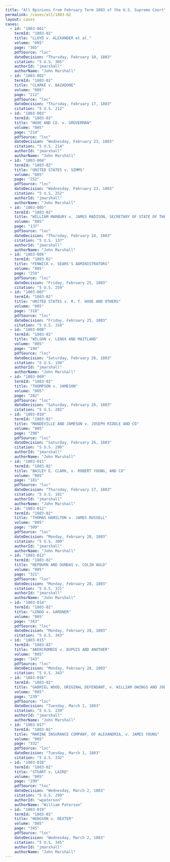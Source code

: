 ```yaml
---
title: "All Opinions from February Term 1803 of the U.S. Supreme Court"
permalink: /cases/all/1803-02
layout: cases
cases:
  - id: "1803-001"
    termId: "1803-02"
    title: "LLOYD v. ALEXANDER et al."
    volume: "005"
    page: "365"
    pdfSource: "loc"
    dateDecision: "Thursday, February 10, 1803"
    citation: "5 U.S. 365"
    authorId: "jmarshall"
    authorName: "John Marshall"
  - id: "1803-002"
    termId: "1803-02"
    title: "CLARKE v. BAZADONE"
    volume: "005"
    page: "212"
    pdfSource: "loc"
    dateDecision: "Thursday, February 17, 1803"
    citation: "5 U.S. 212"
  - id: "1803-003"
    termId: "1803-02"
    title: "HOOE AND CO. v. GROVERMAN"
    volume: "005"
    page: "214"
    pdfSource: "loc"
    dateDecision: "Wednesday, February 23, 1803"
    citation: "5 U.S. 214"
    authorId: "jmarshall"
    authorName: "John Marshall"
  - id: "1803-004"
    termId: "1803-02"
    title: "UNITED STATES v. SIMMS"
    volume: "005"
    page: "252"
    pdfSource: "loc"
    dateDecision: "Wednesday, February 23, 1803"
    citation: "5 U.S. 252"
    authorId: "jmarshall"
    authorName: "John Marshall"
  - id: "1803-005"
    termId: "1803-02"
    title: "WILLIAM MARBURY v. JAMES MADISON, SECRETARY OF STATE OF THE UNITED STATES"
    volume: "005"
    page: "137"
    pdfSource: "loc"
    dateDecision: "Thursday, February 24, 1803"
    citation: "5 U.S. 137"
    authorId: "jmarshall"
    authorName: "John Marshall"
  - id: "1803-006"
    termId: "1803-02"
    title: "FENWICK v. SEARS'S ADMINISTRATORS"
    volume: "005"
    page: "259"
    pdfSource: "loc"
    dateDecision: "Friday, February 25, 1803"
    citation: "5 U.S. 259"
  - id: "1803-007"
    termId: "1803-02"
    title: "UNITED STATES v. R. T. HOOE AND OTHERS"
    volume: "005"
    page: "318"
    pdfSource: "loc"
    dateDecision: "Friday, February 25, 1803"
    citation: "5 U.S. 318"
  - id: "1803-008"
    termId: "1803-02"
    title: "WILSON v. LENOX AND MAITLAND"
    volume: "005"
    page: "194"
    pdfSource: "loc"
    dateDecision: "Saturday, February 26, 1803"
    citation: "5 U.S. 194"
    authorId: "jmarshall"
    authorName: "John Marshall"
  - id: "1803-009"
    termId: "1803-02"
    title: "THOMPSON v. JAMESON"
    volume: "005"
    page: "282"
    pdfSource: "loc"
    dateDecision: "Saturday, February 26, 1803"
    citation: "5 U.S. 282"
  - id: "1803-010"
    termId: "1803-02"
    title: "MANDEVILLE AND JAMESON v. JOSEPH RIDDLE AND CO"
    volume: "005"
    page: "290"
    pdfSource: "loc"
    dateDecision: "Saturday, February 26, 1803"
    citation: "5 U.S. 290"
    authorId: "jmarshall"
    authorName: "John Marshall"
  - id: "1803-011"
    termId: "1803-02"
    title: "BAILEY E. CLARK, v. ROBERT YOUNG, AND CO"
    volume: "005"
    page: "181"
    pdfSource: "loc"
    dateDecision: "Thursday, February 17, 1803"
    citation: "5 U.S. 181"
    authorId: "jmarshall"
    authorName: "John Marshall"
  - id: "1803-012"
    termId: "1803-02"
    title: "THOMAS HAMILTON v. JAMES RUSSELL"
    volume: "005"
    page: "309"
    pdfSource: "loc"
    dateDecision: "Monday, February 28, 1803"
    citation: "5 U.S. 309"
    authorId: "jmarshall"
    authorName: "John Marshall"
  - id: "1803-013"
    termId: "1803-02"
    title: "HEPBURN AND DUNDAS v. COLIN AULD"
    volume: "005"
    page: "321"
    pdfSource: "loc"
    dateDecision: "Monday, February 28, 1803"
    citation: "5 U.S. 321"
    authorId: "jmarshall"
    authorName: "John Marshall"
  - id: "1803-014"
    termId: "1803-02"
    title: "LINDO v. GARDNER"
    volume: "005"
    page: "343"
    pdfSource: "loc"
    dateDecision: "Monday, February 28, 1803"
    citation: "5 U.S. 343"
  - id: "1803-015"
    termId: "1803-02"
    title: "ABERCROMBIE v. DUPUIS AND ANOTHER"
    volume: "005"
    page: "343"
    pdfSource: "loc"
    dateDecision: "Monday, February 28, 1803"
    citation: "5 U.S. 343"
  - id: "1803-016"
    termId: "1803-02"
    title: "GABRIEL WOOD, ORIGINAL DEFENDANT, v. WILLIAM OWINGS AND JOB SMITH, ASSIGNEES OF WILLIAM ROBB, A BANKRUPT, ORIGINAL PLAINTIFF"
    volume: "005"
    page: "239"
    pdfSource: "loc"
    dateDecision: "Tuesday, March 1, 1803"
    citation: "5 U.S. 239"
    authorId: "jmarshall"
    authorName: "John Marshall"
  - id: "1803-017"
    termId: "1803-02"
    title: "MARINE INSURANCE COMPANY, OF ALEXANDRIA, v. JAMES YOUNG"
    volume: "005"
    page: "332"
    pdfSource: "loc"
    dateDecision: "Tuesday, March 1, 1803"
    citation: "5 U.S. 332"
  - id: "1803-018"
    termId: "1803-02"
    title: "STUART v. LAIRD"
    volume: "005"
    page: "299"
    pdfSource: "loc"
    dateDecision: "Wednesday, March 2, 1803"
    citation: "5 U.S. 299"
    authorId: "wpaterson"
    authorName: "William Paterson"
  - id: "1803-019"
    termId: "1803-02"
    title: "HODGSON v. DEXTER"
    volume: "005"
    page: "345"
    pdfSource: "loc"
    dateDecision: "Wednesday, March 2, 1803"
    citation: "5 U.S. 345"
    authorId: "jmarshall"
    authorName: "John Marshall"
---
```

